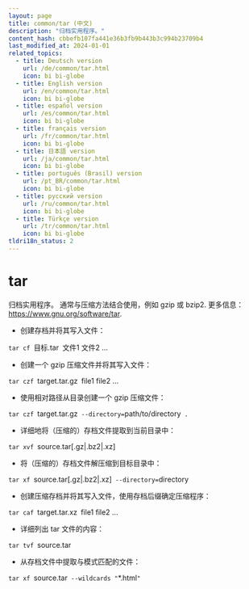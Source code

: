 ```yaml
---
layout: page
title: common/tar (中文)
description: "归档实用程序。"
content_hash: cbbefb107fa441e36b3fb9b443b3c994b23709b4
last_modified_at: 2024-01-01
related_topics:
  - title: Deutsch version
    url: /de/common/tar.html
    icon: bi bi-globe
  - title: English version
    url: /en/common/tar.html
    icon: bi bi-globe
  - title: español version
    url: /es/common/tar.html
    icon: bi bi-globe
  - title: français version
    url: /fr/common/tar.html
    icon: bi bi-globe
  - title: 日本語 version
    url: /ja/common/tar.html
    icon: bi bi-globe
  - title: português (Brasil) version
    url: /pt_BR/common/tar.html
    icon: bi bi-globe
  - title: русский version
    url: /ru/common/tar.html
    icon: bi bi-globe
  - title: Türkçe version
    url: /tr/common/tar.html
    icon: bi bi-globe
tldri18n_status: 2
---
```

# tar

归档实用程序。
通常与压缩方法结合使用，例如 gzip 或 bzip2.
更多信息：<https://www.gnu.org/software/tar>.

- 创建存档并将其写入文件：

`tar cf `<span class="tldr-var badge badge-pill bg-dark-lm bg-white-dm text-white-lm text-dark-dm font-weight-bold">目标.tar</span>` `<span class="tldr-var badge badge-pill bg-dark-lm bg-white-dm text-white-lm text-dark-dm font-weight-bold">文件1 文件2 ...</span>

- 创建一个 gzip 压缩文件并将其写入文件：

`tar czf `<span class="tldr-var badge badge-pill bg-dark-lm bg-white-dm text-white-lm text-dark-dm font-weight-bold">target.tar.gz</span>` `<span class="tldr-var badge badge-pill bg-dark-lm bg-white-dm text-white-lm text-dark-dm font-weight-bold">file1 file2 ...</span>

- 使用相对路径从目录创建一个 gzip 压缩文件：

`tar czf `<span class="tldr-var badge badge-pill bg-dark-lm bg-white-dm text-white-lm text-dark-dm font-weight-bold">target.tar.gz</span>` --directory=`<span class="tldr-var badge badge-pill bg-dark-lm bg-white-dm text-white-lm text-dark-dm font-weight-bold">path/to/directory</span>` .`

- 详细地将（压缩的）存档文件提取到当前目录中：

`tar xvf `<span class="tldr-var badge badge-pill bg-dark-lm bg-white-dm text-white-lm text-dark-dm font-weight-bold">source.tar[.gz|.bz2|.xz]</span>

- 将（压缩的）存档文件解压缩到目标目录中：

`tar xf `<span class="tldr-var badge badge-pill bg-dark-lm bg-white-dm text-white-lm text-dark-dm font-weight-bold">source.tar[.gz|.bz2|.xz]</span>` --directory=`<span class="tldr-var badge badge-pill bg-dark-lm bg-white-dm text-white-lm text-dark-dm font-weight-bold">directory</span>

- 创建压缩存档并将其写入文件，使用存档后缀确定压缩程序：

`tar caf `<span class="tldr-var badge badge-pill bg-dark-lm bg-white-dm text-white-lm text-dark-dm font-weight-bold">target.tar.xz</span>` `<span class="tldr-var badge badge-pill bg-dark-lm bg-white-dm text-white-lm text-dark-dm font-weight-bold">file1 file2 ...</span>

- 详细列出 tar 文件的内容：

`tar tvf `<span class="tldr-var badge badge-pill bg-dark-lm bg-white-dm text-white-lm text-dark-dm font-weight-bold">source.tar</span>

- 从存档文件中提取与模式匹配的文件：

`tar xf `<span class="tldr-var badge badge-pill bg-dark-lm bg-white-dm text-white-lm text-dark-dm font-weight-bold">source.tar</span>` --wildcards "`<span class="tldr-var badge badge-pill bg-dark-lm bg-white-dm text-white-lm text-dark-dm font-weight-bold">*.html</span>`"`
